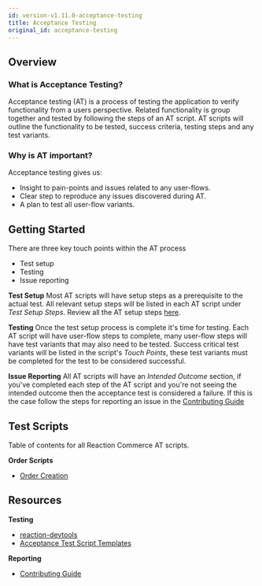 ```yaml
---
id: version-v1.11.0-acceptance-testing
title: Acceptance Testing
original_id: acceptance-testing
---
```


## Overview

### What is Acceptance Testing?

Acceptance testing (AT) is a process of testing the application to verify functionality from a users perspective. Related functionality is group together and tested by following the steps of an AT script. AT scripts will outline the functionality to be tested, success criteria, testing steps and any test variants.

### Why is AT important?

Acceptance testing gives us:
- Insight to pain-points and issues related to any user-flows.
- Clear step to reproduce any issues discovered during AT.
- A plan to test all user-flow variants.

## Getting Started
There are three key touch points within the AT process
- Test setup
- Testing
- Issue reporting

**Test Setup**
Most AT scripts will have setup steps as a prerequisite to the actual test. All relevant setup steps will be listed in each AT script under _Test Setup Steps_. Review all the AT setup steps [here](test-setup.md).

**Testing**
Once the test setup process is complete it's time for testing. Each AT script will have user-flow steps to complete, many user-flow steps will have test variants that may also need to be tested. Success critical test variants will be listed in the script's _Touch Points_, these test variants must be completed for the test to be considered successful.

**Issue Reporting**
All AT scripts will have an _Intended Outcome_ section, if you've completed each step of the AT script and you're not seeing the intended outcome then the acceptance test is considered a failure. If this is the case follow the steps for reporting an issue in the [Contributing Guide](https://docs.reactioncommerce.com/reaction-docs/trunk/contributing-to-reaction#step-2-find-or-open-an-issue)

## Test Scripts
Table of contents for all Reaction Commerce AT scripts.

**Order Scripts**
- [Order Creation](order-creation.md)

<!--
 - [Order Fulfillment](acceptance-testing/scripts/order-fulfillment.md)
 - [Order Canceling](acceptance-testing/scripts/order-canceling.md)
 - [Order Refunding](acceptance-testing/scripts/order-refunding.md)
-->

## Resources
**Testing**
- [reaction-devtools](https://github.com/reactioncommerce/reaction-devtools)
- [Acceptance Test Script Templates](script-template.md)

**Reporting**
- [Contributing Guide](https://docs.reactioncommerce.com/reaction-docs/trunk/contributing-to-reaction)
